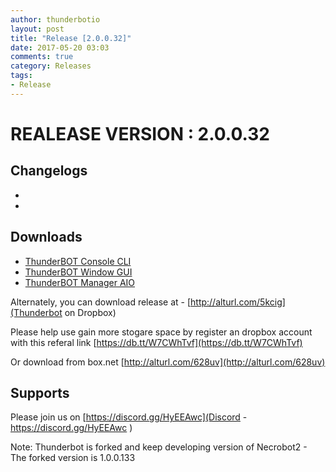 ```yaml
---
author: thunderbotio
layout: post
title: "Release [2.0.0.32]"
date: 2017-05-20 03:03
comments: true
category: Releases
tags:
- Release
---
```


# REALEASE VERSION : 2.0.0.32

## Changelogs
- 
- 

## Downloads
- [ThunderBOT Console CLI](/releases/2.0.0.32/ThunderBOT.CLI.zip)
- [ThunderBOT Window GUI](/releases/2.0.0.32/ThunderBOT.Win.zip)
- [ThunderBOT Manager AIO](/releases/2.0.0.32/ThunderBOT.Manager.zip)

Alternately, you can download release at - [http://alturl.com/5kcig](Thunderbot on Dropbox)

Please help use gain more stogare space by register an dropbox account with this referal link [https://db.tt/W7CWhTvf](https://db.tt/W7CWhTvf)

Or download from box.net [http://alturl.com/628uv](http://alturl.com/628uv)

## Supports

Please join us on [https://discord.gg/HyEEAwc](Discord - https://discord.gg/HyEEAwc )

Note: Thunderbot is forked and keep developing version of Necrobot2 - The forked version is 1.0.0.133
